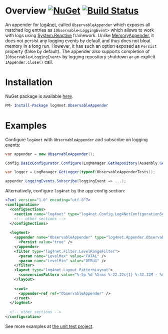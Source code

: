 # Overview [![NuGet](https://img.shields.io/nuget/v/log4net.ObservableAppender.svg)](https://www.nuget.org/packages/log4net.ObservableAppender) [![Build Status](https://travis-ci.com/stop-cran/log4net.ObservableAppender.svg?branch=master)](https://travis-ci.com/stop-cran/log4net.ObservableAppender)

An appender for [log4net](https://github.com/WolfeReiter/log4net), called `ObservableAppender` which exposes all matched log entries as `IObservable<LoggingEvent>` which allows to work with logs using [System.Reactive](https://github.com/dotnet/reactive) framework.
Unlike [MemoryAppender](https://logging.apache.org/log4net/release/sdk/html/T_log4net_Appender_MemoryAppender.htm), it does not persist any logging events by default and thus does not bloat memory in a long run.
However, it has such an option exposed as `Persist` property (false by default).
The appender also supports completion of `IObservable<LoggingEvent>` by logging repository shutdown ar an explicit `IAppender.Close()` call.

# Installation

NuGet package is available [here](https://www.nuget.org/packages/log4net.ObservableAppender/).

```PowerShell
PM> Install-Package log4net.ObservableAppender
```

# Examples

Configure `log4net` with `ObservableAppender` and subscribe on logging events:
```C#
var appender = new ObservableAppender();

Config.BasicConfigurator.Configure(LogManager.GetRepository(Assembly.GetEntryAssembly()), appender);

var logger = LogManager.GetLogger(typeof(ObservableAppenderTests));

appender.LoggingEvents.Subscribe(loggingEvent => ...);
```

Alternatively, configure `log4net` by the app config section:

```XML
<?xml version="1.0" encoding="utf-8"?>
<configuration>
  <configSections>
    <section name="log4net" type="log4net.Config.Log4NetConfigurationSectionHandler, log4net" />
    <!-- other sections -->
  </configSections>
  
  <log4net>
    <appender name="ObservableAppender" type="log4net.Appender.ObservableAppender, log4net.ObservableAppender">
      <Persist value="true" />
    </appender>
    <filter type="log4net.Filter.LevelRangeFilter">
      <param name="LevelMax" value="FATAL" />
      <param name="LevelMin" value="DEBUG" />
    </filter>
    <layout type="log4net.Layout.PatternLayout">
      <conversionPattern value="%-5p %d %5rms %-22.22c{1} %-32.32M - %m%n" />
    </layout>
  
    <root>
      <appender-ref ref="ObservableAppender" />
    </root>
  </log4net>
  
  <!-- other sections -->
</configuration>
```

See more examples at [the unit test project](https://github.com/stop-cran/log4net.ObservableAppender/blob/master/log4net.ObservableAppender.Tests/ObservableAppenderTests.cs).
